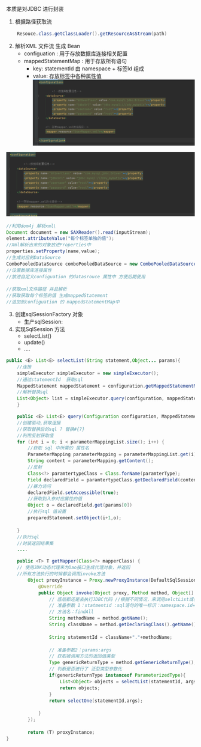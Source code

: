 本质是对JDBC 进行封装

1. 根据路径获取流
```java
	Resouce.class.getClassLoader().getResourceAsStream(path)
```

2. 解析XML 文件流 生成  Bean      
	* configuation :  用于存放数据库连接相关配置              
	* mappedStatementMap  : 用于存放所有语句                  
		* key:  statementId 由 namespace + 标签Id 组成    
		* value:  存放标签中各种属性值 
		 ![](https://raw.githubusercontent.com/czx-865199614/note/main/picture/20221004230413.png?token=AMN4EUTQSYAICIITFPQ3AKLDHRF2W)

![](https://raw.githubusercontent.com/czx-865199614/note/main/picture/20221004225653.png?token=AMN4EUSNAZA7PAVLYPQIYFTDHRE7G)


```java
//利用dom4j 解析xml\
Document document = new SAXReader().read(inputStream);
element.attributeValue("每个标签单独的值");
//Xml解析出来的对象放进Properties中
properties.setProperty(name,value);
//生成对应的DataSource 
ComboPooledDataSource comboPooledDataSource = new ComboPooledDataSource();
//设置数据库连接属性
//放进自定义configuation 的datasrouce 属性中 方便后期使用

//获取xml文件路径 并且解析
//获取获取每个标签的值 生成mappedStatement 
//追加到configuation 的 mappedStatementMap中 
```

3. 创建sqlSessionFactory 对象
	* 生产sqlSession:  
4. 实现SqlSession 方法
	* selectList()
	* update()
	* ....
```java
public <E> List<E> selectList(String statement,Object... params){
	//连接
	simpleExecutor simpleExecutor = new simpleExecutor();
	//通过statementId  获取sql
	MappedStatement mappedStatement = configuration.getMappedStatementMap().get(statementid);
	//解析替换sql 
	List<Object> list = simpleExecutor.query(configuration, mappedStatement, params);
	}
```

```java
	public <E> List<E> query(Configuration configuration, MappedStatement mappedStatement, Object... params){
	//创建驱动,获取连接
	//获取替换后的sql ? 替换#{?}
	//利用反射获取值
	for (int i = 0; i < parameterMappingList.size(); i++) {  
		//获取 sql 中所需的 属性名
	    ParameterMapping parameterMapping = parameterMappingList.get(i);  
		String content = parameterMapping.getContent();
		//反射
		Class<?> paramtertypeClass = Class.forName(paramterType);
		Field declaredField = paramtertypeClass.getDeclaredField(content);
		//暴力访问
		declaredField.setAccessible(true);
		//获取到入参对应属性的值
		Object o = declaredField.get(params[0])
		//执行sql 值设置
		preparedStatement.setObject(i+1,o);
	
	}
	//执行sql 
	//封装返回结果集
	....
```
	
```java
	public <T> T getMapper(Class<?> mapperClass) {  
    // 使用JDK动态代理来为Dao接口生成代理对象，并返回  
	//所有方法执行的时候都会调用invoke方法
	    Object proxyInstance = Proxy.newProxyInstance(DefaultSqlSession.class.getClassLoader(), new Class[]{mapperClass}, new InvocationHandler() {  
	        @Override  
	        public Object invoke(Object proxy, Method method, Object[] args) throws Throwable {  
	            // 底层都还是去执行JDBC代码 //根据不同情况，来调用selctList或者selectOne  
	            // 准备参数 1：statmentid :sql语句的唯一标识：namespace.id= 接口全限定名.方法名  
	            // 方法名：findAll  
	            String methodName = method.getName();  
	            String className = method.getDeclaringClass().getName();  
	  
	            String statementId = className+"."+methodName;  
	  
	            // 准备参数2：params:args  
	            // 获取被调用方法的返回值类型  
	            Type genericReturnType = method.getGenericReturnType();  
	            // 判断是否进行了 泛型类型参数化  
	            if(genericReturnType instanceof ParameterizedType){  
	                List<Object> objects = selectList(statementId, args);  
	                return objects;  
	            }  
	            return selectOne(statementId,args);  
	  
	        }  
	    });  
  
	    return (T) proxyInstance;  
}
```
